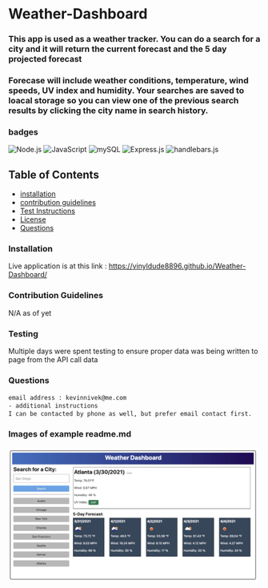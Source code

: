 # Weather-Dashboard


### This app is used as a weather tracker. You can do a search for a city and it will return the current forecast and the 5 day projected forecast
### Forecase will include weather conditions, temperature, wind speeds, UV index and humidity. Your searches are saved to loacal storage so you can view one of the previous search results by clicking the city name in search history.


### badges
![Node.js](https://img.shields.io/badge/HTML-License-blue)
![JavaScript](https://img.shields.io/badge/JavaScript-License-yellowgreen)
![mySQL](https://img.shields.io/badge/CSS-License-lightgrey)
![Express.js](https://img.shields.io/badge/Express.js-License-lightblue)
![handlebars.js](https://img.shields.io/badge/WebAPI-License-yellowgreen)

## Table of Contents

- [installation](#installation)
- [contribution guidelines](#contribution)
- [Test Instructions](#testing)
- [License](#license)
- [Questions](#questions)

### Installation
Live application is at this link :
 https://vinyldude8896.github.io/Weather-Dashboard/



### Contribution Guidelines
N/A as of yet
### Testing
Multiple days were spent testing to ensure proper data was being written to page from the API call data
### Questions
    email address : kevinnivek@me.com
    - additional instructions 
    I can be contacted by phone as well, but prefer email contact first.

### Images of example readme.md

<img src="./weather_dashboard.png" alt="Getting started">
